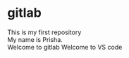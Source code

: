 # gitlab
This is my first repository
<br>My name is Prisha.
<br>Welcome to gitlab
Welcome to VS code
